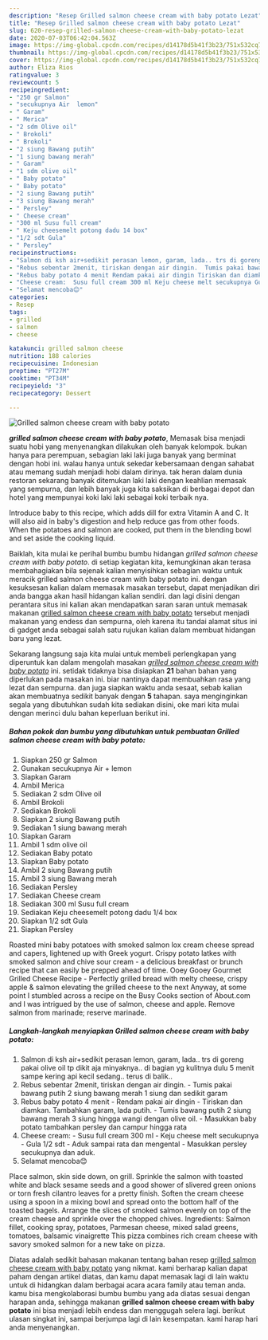 ```yaml
---
description: "Resep Grilled salmon cheese cream with baby potato Lezat"
title: "Resep Grilled salmon cheese cream with baby potato Lezat"
slug: 620-resep-grilled-salmon-cheese-cream-with-baby-potato-lezat
date: 2020-07-03T06:42:04.563Z
image: https://img-global.cpcdn.com/recipes/d14178d5b41f3b23/751x532cq70/grilled-salmon-cheese-cream-with-baby-potato-foto-resep-utama.jpg
thumbnail: https://img-global.cpcdn.com/recipes/d14178d5b41f3b23/751x532cq70/grilled-salmon-cheese-cream-with-baby-potato-foto-resep-utama.jpg
cover: https://img-global.cpcdn.com/recipes/d14178d5b41f3b23/751x532cq70/grilled-salmon-cheese-cream-with-baby-potato-foto-resep-utama.jpg
author: Eliza Rios
ratingvalue: 3
reviewcount: 5
recipeingredient:
- "250 gr Salmon"
- "secukupnya Air  lemon"
- " Garam"
- " Merica"
- "2 sdm Olive oil"
- " Brokoli"
- " Brokoli"
- "2 siung Bawang putih"
- "1 siung bawang merah"
- " Garam"
- "1 sdm olive oil"
- " Baby potato"
- " Baby potato"
- "2 siung Bawang putih"
- "3 siung Bawang merah"
- " Persley"
- " Cheese cream"
- "300 ml Susu full cream"
- " Keju cheesemelt potong dadu 14 box"
- "1/2 sdt Gula"
- " Persley"
recipeinstructions:
- "Salmon di ksh air+sedikit perasan lemon, garam, lada.. trs di goreng pakai olive oil tp dikit aja minyaknya.. di bagian yg kulitnya dulu 5 menit sampe kering api kecil sedang.. terus di balik.."
- "Rebus sebentar 2menit, tiriskan dengan air dingin.  Tumis pakai bawang putih 2 siung bawang merah 1 siung dan sedikit garam"
- "Rebus baby potato 4 menit Rendam pakai air dingin Tiriskan dan diamkan. Tambahkan garam, lada putih. Tumis bawang putih 2 siung bawang merah 3 siung hingga wangi dengan olive oil. Masukkan baby potato tambahkan persley dan campur hingga rata"
- "Cheese cream:  Susu full cream 300 ml Keju cheese melt secukupnya Gula 1/2 sdt Aduk sampai rata dan mengental Masukkan persley secukupnya dan aduk."
- "Selamat mencoba😊"
categories:
- Resep
tags:
- grilled
- salmon
- cheese

katakunci: grilled salmon cheese 
nutrition: 188 calories
recipecuisine: Indonesian
preptime: "PT27M"
cooktime: "PT34M"
recipeyield: "3"
recipecategory: Dessert

---
```



![Grilled salmon cheese cream with baby potato](https://img-global.cpcdn.com/recipes/d14178d5b41f3b23/751x532cq70/grilled-salmon-cheese-cream-with-baby-potato-foto-resep-utama.jpg)

<b><i>grilled salmon cheese cream with baby potato</i></b>, Memasak bisa menjadi suatu hobi yang menyenangkan dilakukan oleh banyak kelompok. bukan hanya para perempuan, sebagian laki laki juga banyak yang berminat dengan hobi ini. walau hanya untuk sekedar kebersamaan dengan sahabat atau memang sudah menjadi hobi dalam dirinya. tak heran dalam dunia restoran sekarang banyak ditemukan laki laki dengan keahlian memasak yang sempurna, dan lebih banyak juga kita saksikan di berbagai depot dan hotel yang mempunyai koki laki laki sebagai koki terbaik nya.

Introduce baby to this recipe, which adds dill for extra Vitamin A and C. It will also aid in baby&#39;s digestion and help reduce gas from other foods. When the potatoes and salmon are cooked, put them in the blending bowl and set aside the cooking liquid.

Baiklah, kita mulai ke perihal bumbu bumbu hidangan <i>grilled salmon cheese cream with baby potato</i>. di setiap kegiatan kita, kemungkinan akan terasa membahagiakan bila sejenak kalian menyisihkan sebagian waktu untuk meracik grilled salmon cheese cream with baby potato ini. dengan kesuksesan kalian dalam memasak masakan tersebut, dapat menjadikan diri anda bangga akan hasil hidangan kalian sendiri. dan lagi disini dengan perantara situs ini kalian akan mendapatkan saran saran untuk memasak makanan <u>grilled salmon cheese cream with baby potato</u> tersebut menjadi makanan yang endess dan sempurna, oleh karena itu tandai alamat situs ini di gadget anda sebagai salah satu rujukan kalian dalam membuat hidangan baru yang lezat.


Sekarang langsung saja kita mulai untuk membeli perlengkapan yang diperuntuk kan dalam mengolah masakan <u><i>grilled salmon cheese cream with baby potato</i></u> ini. setidak tidaknya bisa disiapkan <b>21</b> bahan bahan yang diperlukan pada masakan ini. biar nantinya dapat membuahkan rasa yang lezat dan sempurna. dan juga siapkan waktu anda sesaat, sebab kalian akan membuatnya sedikit banyak dengan <b>5</b> tahapan. saya menginginkan segala yang dibutuhkan sudah kita sediakan disini, oke mari kita mulai dengan merinci dulu bahan keperluan berikut ini.

<!--inarticleads1-->

##### Bahan pokok dan bumbu yang dibutuhkan untuk pembuatan Grilled salmon cheese cream with baby potato:

1. Siapkan 250 gr Salmon
1. Gunakan secukupnya Air + lemon
1. Siapkan  Garam
1. Ambil  Merica
1. Sediakan 2 sdm Olive oil
1. Ambil  Brokoli
1. Sediakan  Brokoli
1. Siapkan 2 siung Bawang putih
1. Sediakan 1 siung bawang merah
1. Siapkan  Garam
1. Ambil 1 sdm olive oil
1. Sediakan  Baby potato
1. Siapkan  Baby potato
1. Ambil 2 siung Bawang putih
1. Ambil 3 siung Bawang merah
1. Sediakan  Persley
1. Sediakan  Cheese cream
1. Sediakan 300 ml Susu full cream
1. Sediakan  Keju cheesemelt potong dadu 1/4 box
1. Siapkan 1/2 sdt Gula
1. Siapkan  Persley


Roasted mini baby potatoes with smoked salmon lox cream cheese spread and capers, lightened up with Greek yogurt. Crispy potato latkes with smoked salmon and chive sour cream - a delicious breakfast or brunch recipe that can easily be prepped ahead of time. Ooey Gooey Gourmet Grilled Cheese Recipe - Perfectly grilled bread with melty cheese, crispy apple &amp; salmon elevating the grilled cheese to the next Anyway, at some point I stumbled across a recipe on the Busy Cooks section of About.com and I was intrigued by the use of salmon, cheese and apple. Remove salmon from marinade; reserve marinade. 

<!--inarticleads2-->

##### Langkah-langkah menyiapkan Grilled salmon cheese cream with baby potato:

1. Salmon di ksh air+sedikit perasan lemon, garam, lada.. trs di goreng pakai olive oil tp dikit aja minyaknya.. di bagian yg kulitnya dulu 5 menit sampe kering api kecil sedang.. terus di balik..
1. Rebus sebentar 2menit, tiriskan dengan air dingin.  - Tumis pakai bawang putih 2 siung bawang merah 1 siung dan sedikit garam
1. Rebus baby potato 4 menit - Rendam pakai air dingin - Tiriskan dan diamkan. Tambahkan garam, lada putih. - Tumis bawang putih 2 siung bawang merah 3 siung hingga wangi dengan olive oil. - Masukkan baby potato tambahkan persley dan campur hingga rata
1. Cheese cream:  - Susu full cream 300 ml - Keju cheese melt secukupnya - Gula 1/2 sdt - Aduk sampai rata dan mengental - Masukkan persley secukupnya dan aduk.
1. Selamat mencoba😊


Place salmon, skin side down, on grill. Sprinkle the salmon with toasted white and black sesame seeds and a good shower of slivered green onions or torn fresh cilantro leaves for a pretty finish. Soften the cream cheese using a spoon in a mixing bowl and spread onto the bottom half of the toasted bagels. Arrange the slices of smoked salmon evenly on top of the cream cheese and sprinkle over the chopped chives. Ingredients: Salmon fillet, cooking spray, potatoes, Parmesan cheese, mixed salad greens, tomatoes, balsamic vinaigrette This pizza combines rich cream cheese with savory smoked salmon for a new take on pizza. 

Diatas adalah sedikit bahasan makanan tentang bahan resep <u>grilled salmon cheese cream with baby potato</u> yang nikmat. kami berharap kalian dapat paham dengan artikel diatas, dan kamu dapat memasak lagi di lain waktu untuk di hidangkan dalam berbagai acara acara family atau teman anda. kamu bisa mengkolaborasi bumbu bumbu yang ada diatas sesuai dengan harapan anda, sehingga makanan <b>grilled salmon cheese cream with baby potato</b> ini bisa menjadi lebih endess dan menggugah selera lagi. berikut ulasan singkat ini, sampai berjumpa lagi di lain kesempatan. kami harap hari anda menyenangkan.

